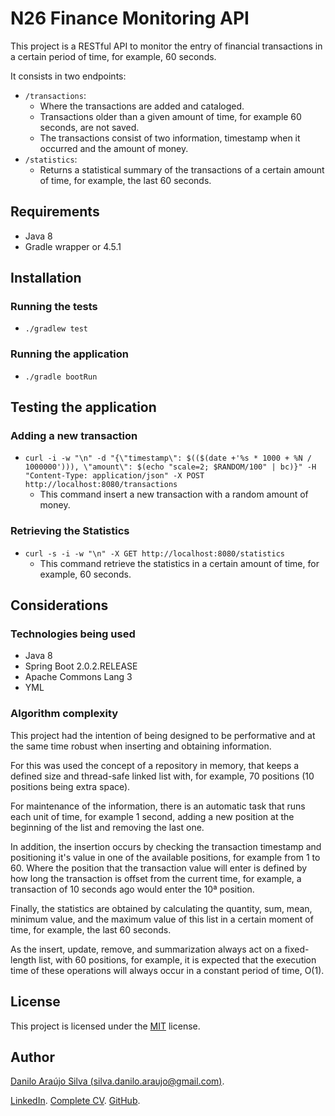 # N26 Finance Monitoring API

This project is a RESTful API to monitor the entry of financial transactions in a certain period of time,
for example, 60 seconds.

It consists in two endpoints:

- `/transactions`:
	- Where the transactions are added and cataloged.
	- Transactions older than a given amount of time, for example 60 seconds, are not saved.
	- The transactions consist of two information, timestamp when it occurred and the amount of money.
- `/statistics`:
	- Returns a statistical summary of the transactions of a certain amount of time,  for example,
	the last 60 seconds.

## Requirements
-	Java 8
- Gradle wrapper or 4.5.1

## Installation

### Running the tests
- `./gradlew test`

### Running the application
- `./gradle bootRun`

## Testing the application

### Adding a new transaction
- `curl -i -w "\n" -d "{\"timestamp\": $(($(date +'%s * 1000 + %N / 1000000'))), \"amount\": $(echo "scale=2; $RANDOM/100" | bc)}" -H "Content-Type: application/json" -X POST http://localhost:8080/transactions`
	- This command insert a new transaction with a random amount of money.

### Retrieving the Statistics
- `curl -s -i -w "\n" -X GET http://localhost:8080/statistics`
	- This command retrieve the statistics in a certain amount of time, for example, 60 seconds.
	
## Considerations

### Technologies being used
- Java 8
- Spring Boot 2.0.2.RELEASE
- Apache Commons Lang 3
- YML

### Algorithm complexity

This project had the intention of being designed to be performative and at the same time robust when inserting and 
obtaining information.

For this was used the concept of a repository in memory, that keeps a defined size and thread-safe linked list with,
for example, 70 positions (10 positions being extra space).

For maintenance of the information, there is an automatic task that runs each unit of time, for example 1 second, 
adding a new position at the beginning of the list and removing the last one.

In addition, the insertion occurs by checking the transaction timestamp and positioning it's value in one of the 
available positions, for example from 1 to 60. Where the position that the transaction value will enter is defined 
by how long the transaction is offset from the current time, for example, a transaction of 10 seconds ago would 
enter the 10ª position.

Finally, the statistics are obtained by calculating the quantity, sum, mean, minimum value, and the maximum
value of this list in a certain moment of time, for example, the last 60 seconds.

As the insert, update, remove, and summarization always act on a fixed-length list, with 60 positions, for example, 
it is expected that the execution time of these operations will always occur in a constant period of time, O(1).


## License

This project is licensed under the [MIT](README.md) license.

## Author
[Danilo Araújo Silva (silva.danilo.araujo@gmail.com)](https://goo.gl/XW7hi3).

[LinkedIn](https://www.linkedin.com/in/daniloaraujosilva/). [Complete CV](https://goo.gl/XW7hi3). [GitHub](https://github.com/Danilo-Araujo-Silva).
